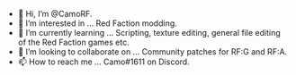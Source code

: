 - 👋 Hi, I’m @CamoRF.
- 👀 I’m interested in ... Red Faction modding.
- 🌱 I’m currently learning ... Scripting, texture editing, general file editing of the Red Faction games etc.
- 💞️ I’m looking to collaborate on ... Community patches for RF:G and RF:A.
- 📫 How to reach me ... Camo#1611 on Discord.

<!---
CamoRF/CamoRF is a ✨ special ✨ repository because its `README.md` (this file) appears on your GitHub profile.
You can click the Preview link to take a look at your changes.
--->
